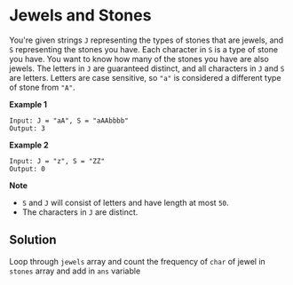 # Jewels and Stones

You're given strings `J` representing the types of stones that are jewels, and `S` representing the stones you have.  Each character in `S` is a type of stone you have.  You want to know how many of the stones you have are also jewels.
The letters in `J` are guaranteed distinct, and all characters in `J` and `S` are letters. Letters are case sensitive, so `"a"` is considered a different type of stone from `"A"`.

**Example 1**

```
Input: J = "aA", S = "aAAbbbb"
Output: 3
```

**Example 2**

```
Input: J = "z", S = "ZZ"
Output: 0
```

**Note**
* `S` and `J` will consist of letters and have length at most `50`.
* The characters in `J` are distinct.

## Solution

Loop through `jewels` array and count the frequency of `char` of jewel in `stones` array and add in `ans` variable
